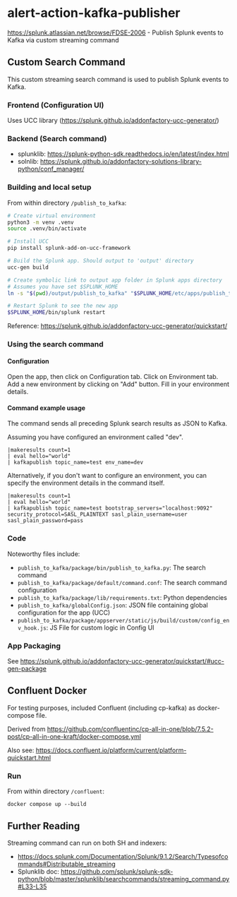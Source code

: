 # alert-action-kafka-publisher
https://splunk.atlassian.net/browse/FDSE-2006 - Publish Splunk events to Kafka via custom streaming command

## Custom Search Command

This custom streaming search command is used to publish Splunk events to Kafka.

### Frontend (Configuration UI)
Uses UCC library (https://splunk.github.io/addonfactory-ucc-generator/)

### Backend (Search command)
- splunklib: https://splunk-python-sdk.readthedocs.io/en/latest/index.html
- solnlib: https://splunk.github.io/addonfactory-solutions-library-python/conf_manager/

### Building and local setup
From within directory `/publish_to_kafka`:
```bash
# Create virtual environment
python3 -m venv .venv
source .venv/bin/activate

# Install UCC
pip install splunk-add-on-ucc-framework

# Build the Splunk app. Should output to 'output' directory
ucc-gen build

# Create symbolic link to output app folder in Splunk apps directory
# Assumes you have set $SPLUNK_HOME
ln -s "$(pwd)/output/publish_to_kafka" "$SPLUNK_HOME/etc/apps/publish_to_kafka"

# Restart Splunk to see the new app
$SPLUNK_HOME/bin/splunk restart
```
Reference: https://splunk.github.io/addonfactory-ucc-generator/quickstart/
### Using the search command
#### Configuration
Open the app, then click on Configuration tab.
Click on Environment tab.
Add a new environment by clicking on "Add" button.
Fill in your environment details.

#### Command example usage
The command sends all preceding Splunk search results as JSON to Kafka.

Assuming you have configured an environment called "dev".
```
|makeresults count=1
| eval hello="world"
| kafkapublish topic_name=test env_name=dev
```
Alternatively, if you don't want to configure an environment, you can specify the environment details in the command itself.
```
|makeresults count=1
| eval hello="world"
| kafkapublish topic_name=test bootstrap_servers="localhost:9092" security_protocol=SASL_PLAINTEXT sasl_plain_username=user sasl_plain_password=pass
```
### Code
Noteworthy files include:
- `publish_to_kafka/package/bin/publish_to_kafka.py`: The search command
- `publish_to_kafka/package/default/command.conf`: The search command configuration
- `publish_to_kafka/package/lib/requirements.txt`: Python dependencies
- `publish_to_kafka/globalConfig.json`: JSON file containing global configuration for the app (UCC)
- `publish_to_kafka/package/appserver/static/js/build/custom/config_env_hook.js`: JS File for custom logic in Config UI

### App Packaging
See https://splunk.github.io/addonfactory-ucc-generator/quickstart/#ucc-gen-package

## Confluent Docker
For testing purposes, included Confluent (including cp-kafka) as docker-compose file.

Derived from https://github.com/confluentinc/cp-all-in-one/blob/7.5.2-post/cp-all-in-one-kraft/docker-compose.yml

Also see: https://docs.confluent.io/platform/current/platform-quickstart.html

### Run
From within directory `/confluent`:

`docker compose up --build`

## Further Reading
Streaming command can run on both SH and indexers:
- https://docs.splunk.com/Documentation/Splunk/9.1.2/Search/Typesofcommands#Distributable_streaming
- Splunklib doc: https://github.com/splunk/splunk-sdk-python/blob/master/splunklib/searchcommands/streaming_command.py#L33-L35
